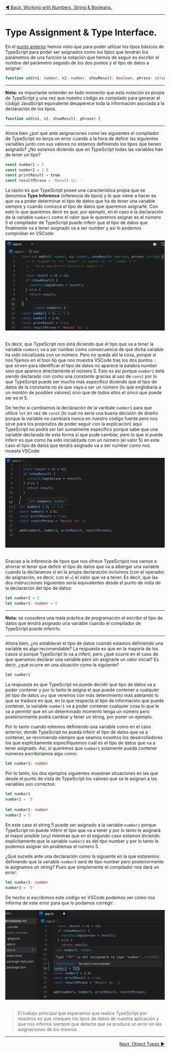 <p align="left">
 <a href="02_04.md">◀ Back: Working with Numbers, String & Booleans.</a>
</p>

---

# Type Assignment & Type Interface.

En el [punto anterior](./02_04.md) hemos visto que para poder utilizar los tipos básicos de TypeScript para poder ser asignados como los tipos que tendrán los parámetros de una función la notación que hemos de seguir es escribir el nombre del parámetro seguido de los dos puntos y el tipo de datos a asignar:

```ts
function add(n1: number, n2: number, showResult: boolean, phrase: string) {
```

---
**Nota:** es importante entender en todo momento que esta notación es propia de TypeScript y una vez que nuestro código es compilado para generar el código JavaScript equivalente desaperece toda la información asociada a la declaración de los tipos.

```js
function add(n1, n2, showResult, phrase) {
```

---

Ahora bien ¿por qué ante asignaciones como las siguientes el compilador de TypeScript no lanza un error cuando a la hora de definir las siguientes variables junto con sus valores no estamos definiendo los tipos que tienen asignado? ¿No estamos diciendo que en TypeScript todas las variables han de tener un tipo?

```ts
const number1 = 5
const number2 = 2.8
const printResult = true
const resultPhrase = 'Result is: '
```

La razón es que TypeScript posee una característica propia que se denomina **Type Inference** (inferencia de tipos) y lo que viene a hacer es que va a poder determinar el tipo de datos que ha de tener una variable siempre y cuando conozca el tipo de datos que queremos asignarle. Con esto lo que queremos decir es que, por ejemplo, en el caso e la declaración de la variable `number1` como el valor que le queremos asignar es el número 5 el compilador de TypeScript puede inferir que el tipo de datos que finalmente va a tener asignado va a ser number y así lo podemos comprobar en VSCode:

<div style='text-align: center'>
  <img src='images/02_03.png' />
</div>
<br />

Es decir, que TypeScript nos está diciendo que el tipo que va a tener la variable `number1` va a ser number como consecuencia de que dicha variable ha sido inicializada con un número. Pero no queda ahí la cosa, porque si nos fijamos en el tool-tip que nos muestra VSCode tras los dos puntos `:` que sirven para identificar el tipo de datos no aparece la palabra number sino que aparece directamente el número 5. Esto es así porque `number1` está siendo declarado con como una constante gracias al uso de `const` por lo que TypeScript puede ser mucho más específico diciendo que el tipo de datos de la constante no es que vaya a ser un número (lo que englobaría a un montón de posibles valores) sino que de todos ellos el único que puede ser es el 5.

De hecho si cambiamos la declaración de la varibale `number1` para que utilice `let` en vez de `const` (lo cual no sería una buena decisión de diseño porque la variable no cambiará nunca en nuestro código fuente pero nos sirve para los propósitos de poder seguir con la explicación) aquí TypeScript no podrá ser tan sumamente específico porque sabe que una variable declarada de esta forma sí que pude cambiar, pero lo que si puede inferir es que como ha sido inicializada con un número (el valor 5) en este caso el tipo de datos que tendrá asignado va a ser number como nos muesta VSCode:

<div style='text-align: center'>
  <img src='images/02_04.png' />
</div>
<br />

Gracias a la inferencia de tipos que nos ofrece TypeScripot nos vamos a ahorrar el tener que definir el tipo de datos que va a albergar una variable cuando la declaramos si en la propia declaración incluimos (con el operador de asignación, es decir, con el `=`) el valor que va a tener. Es decir, que las dos instrucciones siguientes sería equivalentes desde el punto de vista de la declaración del tipo de datos:

```ts
let number1 = 5
let number1: number = 5
```

---
**Nota:** se considera una mala práctica de programación el escribir el tipo de datos que tendrá asignado una variable cuando el compilador de TypeScript puede inferirlo.

---

Ahora bien, ¿no establecer el tipo de datos cuando estamos definiendo una variable es algo recomendable? La respuesta es que en la mayoría de los casos sí porque TypeScript lo va a inferir, pero ¿qué ocurre en el caso de que queramos declarar una variable pero sin asignarle un valor inicial? Es decir, ¿qué ocurre en una situación como la siguiente?

```ts
let number1
```

La respuesta es que TypeScript no puede decidir qué tipo de datos va a poder contener y por lo tanto le asigna el que puede contener a cualquier (el tipo de datos `any` que veremos con más detenimiento más adelante) lo que se traduce en que, en lo que respecta al tipo de información que puede contener, la variable `number1` va a poder contener cualquier cosa lo que le va a permitir que en un determinado momento tenga un número pero posteriormente podrá cambiar y tener un string, por poner un ejemplo.

Por lo tanto cuando estemos definiendo una variable como en el caso anterior, donde TypeScript no pueda inferir el tipo de datos que va a contener, se recomienda siempre que seamos nosotros los desarrolladores los que explícitamente especifiquemos cuál es el tipo de datos que va a tener asignado. Así, si queremos que `number1` solamente pueda contener números escribiríamos algo como:

```ts
let number1: number
```

Por lo tanto, los dos ejemplos siguientes muestran situaciones en las que desde el punto de vista de TypeScript los valores que se le asignan a las variables son correctos:

```ts
let number1
number1 = '5'

let number2: number
number2 = 5
```

En este caso el string 5 puede ser asignado a la variable `number1` porque TypeScript no puede inferir el tipo que va a tener y por lo tanto le asignará el mayor posible (`any`) mientras que en el segundo caso estamos diciendo explícitamente que la variable `number2` es del tipo number y por lo tanto le podemos asignar sin problemas el número 5.

¿Qué sucede ante una declaración como la siguiente en la que estaremos definiendo que la variable `number3` será de tipo number pero posteriormente le asignamos un string? Pues que simplemente el compilador nos dará un error:

```ts
let number3: number
number3 = '5'
```

De hecho si escribimos este código en VSCode podemos ver cómo nos informa de este error para que lo podamos corregir:

<div style='text-align: center'>
  <img src='images/02_05.png' />
</div>
<br />

> El trabajo principal que esperamos que realice TypeScript por nosotros es que chequeo los tipos de datos de nuestra aplicación y que nos informe siempre que detecte que se produce un error en las asignaciones de los mismos.

---

<p align="right">
 <a href="02_06.md">Next: Object Types ▶</a>
</p>
